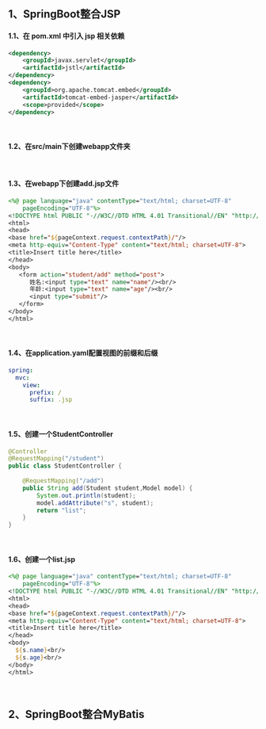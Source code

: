 ## 1、SpringBoot整合JSP

#### 1.1、在 pom.xml 中引入 jsp 相关依赖

~~~xml
<dependency>
	<groupId>javax.servlet</groupId>
	<artifactId>jstl</artifactId>
</dependency>
<dependency>
	<groupId>org.apache.tomcat.embed</groupId>
	<artifactId>tomcat-embed-jasper</artifactId>
	<scope>provided</scope>
</dependency>
~~~

<br>

#### 1.2、在src/main下创建webapp文件夹

<br>

#### 1.3、在webapp下创建add.jsp文件

~~~jsp
<%@ page language="java" contentType="text/html; charset=UTF-8"
    pageEncoding="UTF-8"%>
<!DOCTYPE html PUBLIC "-//W3C//DTD HTML 4.01 Transitional//EN" "http://www.w3.org/TR/html4/loose.dtd">
<html>
<head>
<base href="${pageContext.request.contextPath}/"/>
<meta http-equiv="Content-Type" content="text/html; charset=UTF-8">
<title>Insert title here</title>
</head>
<body>
   <form action="student/add" method="post">
      姓名:<input type="text" name="name"/><br/>
      年龄:<input type="text" name="age"/><br/>
      <input type="submit"/>
   </form>
</body>
</html>
~~~

<br>

#### 1.4、在application.yaml配置视图的前缀和后缀

~~~yml
spring:
  mvc:
    view:
      prefix: /
      suffix: .jsp
~~~

<br>

#### 1.5、创建一个StudentController

~~~java
@Controller
@RequestMapping("/student")
public class StudentController {
   
	@RequestMapping("/add")
	public String add(Student student,Model model) {
		System.out.println(student);
		model.addAttribute("s", student);
		return "list";
	}
}
~~~

<br>

#### 1.6、创建一个list.jsp

~~~jsp
<%@ page language="java" contentType="text/html; charset=UTF-8"
    pageEncoding="UTF-8"%>
<!DOCTYPE html PUBLIC "-//W3C//DTD HTML 4.01 Transitional//EN" "http://www.w3.org/TR/html4/loose.dtd">
<html>
<head>
<base href="${pageContext.request.contextPath}/"/>
<meta http-equiv="Content-Type" content="text/html; charset=UTF-8">
<title>Insert title here</title>
</head>
<body>
  ${s.name}<br/>
  ${s.age}<br/>
</body>
</html>
~~~

<br>



## 2、SpringBoot整合MyBatis

### 